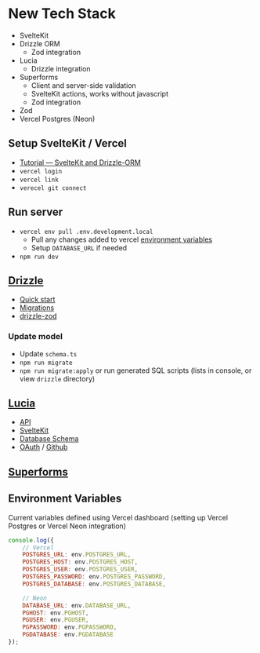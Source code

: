 # New Tech Stack

- SvelteKit
- Drizzle ORM
  - Zod integration
- Lucia
  - Drizzle integration
- Superforms
  - Client and server-side validation
  - SvelteKit actions, works without javascript
  - Zod integration
- Zod
- Vercel Postgres (Neon)

## Setup SvelteKit / Vercel

- [Tutorial — SvelteKit and Drizzle-ORM](https://blog.robino.dev/posts/drizzle-svelte)
- `vercel login`
- `vercel link`
- `verecel git connect`

## Run server

- `vercel env pull .env.development.local`
  - Pull any changes added to vercel [environment variables](https://vercel.com/techniq/sveltekit-drizzle/settings/environment-variables)
  - Setup `DATABASE_URL` if needed
- `npm run dev`

## [Drizzle](https://github.com/drizzle-team/drizzle-orm)

- [Quick start](https://orm.drizzle.team/docs/quick-start)
- [Migrations](https://github.com/drizzle-team/drizzle-kit-mirror)
- [drizzle-zod](https://github.com/drizzle-team/drizzle-orm/blob/main/drizzle-zod)

### Update model

- Update `schema.ts`
- `npm run migrate`
- `npm run migrate:apply` or run generated SQL scripts (lists in console, or view `drizzle` directory)

## [Lucia](https://lucia-auth.com/)

- [API](https://lucia-auth.com/custom-adapters/api)
- [SvelteKit](https://lucia-auth.com/adapters/drizzle?sveltekit)
- [Database Schema](https://lucia-auth.com/adapters/postgresql#database-schem)
- [OAuth](https://lucia-auth.com/oauth/start-here/getting-started) / [Github](https://lucia-auth.com/oauth/providers/github)

## [Superforms](https://superforms.vercel.app/)

## Environment Variables

Current variables defined using Vercel dashboard (setting up Vercel Postgres or Vercel Neon integration)

```js
console.log({
	// Vercel
	POSTGRES_URL: env.POSTGRES_URL,
	POSTGRES_HOST: env.POSTGRES_HOST,
	POSTGRES_USER: env.POSTGRES_USER,
	POSTGRES_PASSWORD: env.POSTGRES_PASSWORD,
	POSTGRES_DATABASE: env.POSTGRES_DATABASE,

	// Neon
	DATABASE_URL: env.DATABASE_URL,
	PGHOST: env.PGHOST,
	PGUSER: env.PGUSER,
	PGPASSWORD: env.PGPASSWORD,
	PGDATABASE: env.PGDATABASE
});
```
